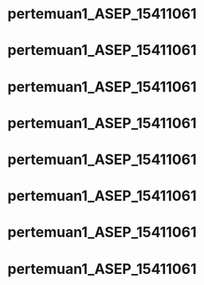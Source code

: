# pertemuan1_ASEP_15411061
# pertemuan1_ASEP_15411061
# pertemuan1_ASEP_15411061
# pertemuan1_ASEP_15411061
# pertemuan1_ASEP_15411061
# pertemuan1_ASEP_15411061
# pertemuan1_ASEP_15411061
# pertemuan1_ASEP_15411061

